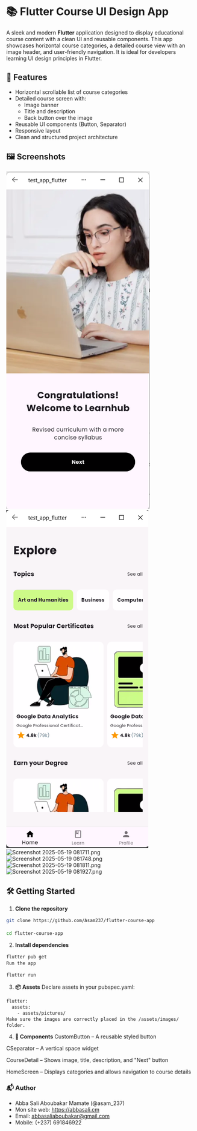 # 📚 Flutter Course UI Design App

A sleek and modern **Flutter** application designed to display educational course content with a clean UI and reusable components. This app showcases horizontal course categories, a detailed course view with an image header, and user-friendly navigation. It is ideal for developers learning UI design principles in Flutter.

## 🚀 Features

- Horizontal scrollable list of course categories
- Detailed course screen with:
    - Image banner
    - Title and description
    - Back button over the image
- Reusable UI components (Button, Separator)
- Responsive layout
- Clean and structured project architecture

## 🖼️ Screenshots

![s2.png](assets%2Fpictures%2Fs2.png)
![s1.png](assets%2Fpictures%2Fs1.png)
![Screenshot 2025-05-19 081711.png](..%2F..%2FPictures%2FScreenshots%2FScreenshot%202025-05-19%20081711.png)
![Screenshot 2025-05-19 081748.png](..%2F..%2FPictures%2FScreenshots%2FScreenshot%202025-05-19%20081748.png)
![Screenshot 2025-05-19 081811.png](..%2F..%2FPictures%2FScreenshots%2FScreenshot%202025-05-19%20081811.png)
![Screenshot 2025-05-19 081927.png](..%2F..%2FPictures%2FScreenshots%2FScreenshot%202025-05-19%20081927.png)

## 🛠 Getting Started

1. **Clone the repository**
```bash
git clone https://github.com/Asam237/flutter-course-app

cd flutter-course-app
```
2. **Install dependencies**

```bash
flutter pub get
Run the app
```

```bash
flutter run
```
3. **📦 Assets**
Declare assets in your pubspec.yaml:

```
flutter:
  assets:
    - assets/pictures/
Make sure the images are correctly placed in the /assets/images/ folder.
```

4. **🧱 Components**
CustomButton – A reusable styled button

CSeparator – A vertical space widget

CourseDetail – Shows image, title, description, and "Next" button

HomeScreen – Displays categories and allows navigation to course details


### 📬 Author

- Abba Sali Aboubakar Mamate (@asam_237)
- Mon site web: https://abbasali.cm
- Email: abbasaliaboubakar@gmail.com
- Mobile: (+237) 691846922
